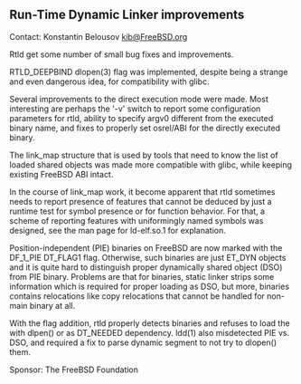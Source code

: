 ## Run-Time Dynamic Linker improvements ##

Contact: Konstantin Belousov <kib@FreeBSD.org>    

Rtld get some number of small bug fixes and improvements.

RTLD_DEEPBIND dlopen(3) flag was implemented, despite being a strange
and even dangerous idea, for compatibility with glibc.

Several improvements to the direct execution mode were made.  Most
interesting are perhaps the '-v' switch to report some configuration
parameters for rtld, ability to specify argv0 different from the
executed binary name, and fixes to properly set osrel/ABI for the
directly executed binary.

The link_map structure that is used by tools that need to know the
list of loaded shared objects was made more compatible with glibc,
while keeping existing FreeBSD ABI intact.

In the course of link_map work, it become apparent that rtld sometimes
needs to report presence of features that cannot be deduced by just a
runtime test for symbol presence or for function behavior.  For that,
a scheme of reporting features with uniformingly named symbols was
designed, see the man page for ld-elf.so.1 for explanation.

Position-independent (PIE) binaries on FreeBSD are now marked with the
DF_1_PIE DT_FLAG1 flag.  Otherwise, such binaries are just ET_DYN
objects and it is quite hard to distinguish proper dynamically shared
object (DSO) from PIE binary.  Problems are that for binaries, static
linker strips some information which is required for proper loading as
DSO, but more, binaries contains relocations like copy relocations
that cannot be handled for non-main binary at all.

With the flag addition, rtld properly detects binaries and refuses to
load the with dlpen() or as DT_NEEDED dependency. ldd(1) also
misdetected PIE vs. DSO, and required a fix to parse dynamic segment
to not try to dlopen() them.

Sponsor: The FreeBSD Foundation
